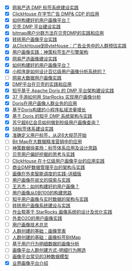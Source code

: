 - [x] [网易严选 DMP 标签系统建设实践](https://smartsi.blog.csdn.net/article/details/127147474)
- [x] [ClickHouse 在字节广告 DMP& CDP 的应用](https://smartsi.blog.csdn.net/article/details/129892857)
- [x] [如何构建好的用户画像平台？](https://smartsi.blog.csdn.net/article/details/129509970)
- [x] [贝壳 DMP 平台建设实践](https://smartsi.blog.csdn.net/article/details/127275431)
- [x] [bitmap用户分群方法在贝壳DMP的实践和应用](https://smartsi.blog.csdn.net/article/details/127561496)
- [x] [转转用户画像平台实践](https://smartsi.blog.csdn.net/article/details/128339475)
- [x] [从ClickHouse到ByteHouse：广告业务中的人群预估实践](https://smartsi.blog.csdn.net/article/details/129891117)
- [x] [用户画像实践：神策标签生产引擎架构](https://smartsi.blog.csdn.net/article/details/129898310)
- [x] [网易严选画像建设实践](https://smartsi.blog.csdn.net/article/details/129919201)
- [x] [如何构建好的用户画像平台？](https://smartsi.blog.csdn.net/article/details/129509970)
- [x] [小程序是如何设计百亿级用户画像分析系统的？](https://smartsi.blog.csdn.net/article/details/133780305)
- [ ] [网易大数据用户画像实践](https://mp.weixin.qq.com/s/jyiDWiK0zczEaZKY5Hy5xg)
- [x] [DMP平台在贝壳的实践和应用](https://smartsi.blog.csdn.net/article/details/129941706)
- [x] [知乎基于 Apache Doris 的 DMP 平台架构建设实践](https://smartsi.blog.csdn.net/article/details/129964402)
- [x] [37 手游如何用 StarRocks 实现用户画像分析](https://smartsi.blog.csdn.net/article/details/130000575)
- [x] [Doris在用户画像人群业务的应用](https://smartsi.blog.csdn.net/article/details/130024514)
- [x] [基于Doris构建的小程序私域流量增长](https://smartsi.blog.csdn.net/article/details/130028027)
- [x] [基于 Doris 的知乎 DMP 系统架构与实践](https://mp.weixin.qq.com/s/sV-YN3sgngJpmZg-FYLQlA)
- [x] [苏宁超6亿会员如何做到秒级用户画像查询？](https://smartsi.blog.csdn.net/article/details/133265937)
- [x] [58标签体系建设实践](https://smartsi.blog.csdn.net/article/details/133802591)
- [x] [准确定义用户标签，从这6大规范开始](https://smartsi.blog.csdn.net/article/details/134047505)
- [ ] [Bit Map在大数据精准营销中的应用](https://mp.weixin.qq.com/s/RuD4xNsr6DgEnyczB4_p9Q)
- [ ] [神策数据徐美玲：标签体系应用及设计思路](https://mp.weixin.qq.com/s/wZ-aqJTRCpx1BjB-2igsng)
- [ ] [贝壳用户偏好挖掘的思考与实践](https://mp.weixin.qq.com/s/6aqc4oyost7wNOy4ftL_hw)
- [ ] [ClickHouse 在十亿级用户画像平台的应用实践](https://mp.weixin.qq.com/s/L7mDFlr8E078KK-7H5wVsA)
- [ ] [商业DMP数据管理平台的架构与实践](https://mp.weixin.qq.com/s/Xs-sSZFx9FWPGtg_X6gU4g)
- [ ] [画像在外卖智能调度的实践-详细版](https://mp.weixin.qq.com/s/hYVTJ8-DguSVslBpZcyeGA)
- [ ] [用户画像在阅文的探索与实践](https://mp.weixin.qq.com/s/ddRjNDBVuY03nQSGLncjtg)
- [ ] [王志杰：如何构建好的用户画像？](https://mp.weixin.qq.com/s/9sHusGBlh6cN2-GG74i5dw)
- [ ] [用户画像从0到100的构建思路](https://mp.weixin.qq.com/s/mkqSuqKB08m4iRWwzmy2Fw)
- [ ] [知乎用户画像与实时数据的架构与实践](https://mp.weixin.qq.com/s/sAXDQuA-6ud1wRIhcvforQ)
- [ ] [转转用户画像系统建设与实践](https://smartsi.blog.csdn.net/article/details/130142893)
- [ ] [作业帮基于 StarRocks 画像系统的设计及优化实践](https://mp.weixin.qq.com/s/Vel8SkU1sfQveJmeIPJb-A)
- [ ] [外卖O2O的用户画像实践](https://mp.weixin.qq.com/s/9mL4L5wUD1bCcu9h0wBErg)
- [ ] [用户画像技术总览](https://mp.weixin.qq.com/s/S_5BzHNnGwQOgyJP3QwMhw)
- [ ] [人群创建的基础：画像宽表](https://mp.weixin.qq.com/s/Aih-Wb6u_s_6tlfCs4bIhA)
- [ ] [人群创建的基础：画像标签BitMap](https://mp.weixin.qq.com/s/mFsnyRaSJe0ZuVqoJnzpqQ)
- [ ] [基于用户行为明细数据的画像分析](https://mp.weixin.qq.com/s/9sKKvTAyOQcCL72ngo4_KQ)
- [ ] [画像平台人群创建方式-明细行为圈选](https://mp.weixin.qq.com/s/4SbT1gDiG_z0nIgC1Xmenw)
- [ ] [画像平台常见的3种数据模型](https://mp.weixin.qq.com/s/p7dLTJn9kXBD5jJFXlV2bg)
- [x] [业界画像平台介绍](https://mp.weixin.qq.com/s/BB-5FyMz_PKZ5rjcqWCB6g)
